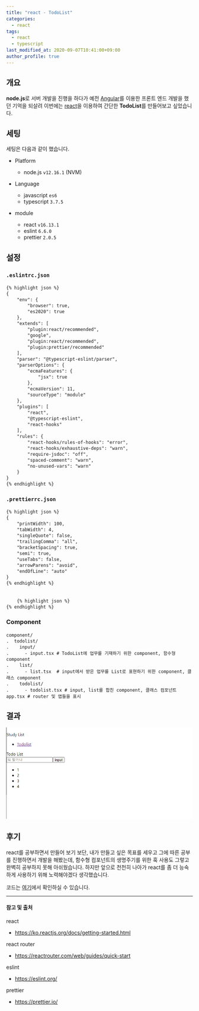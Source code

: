 ```yaml
---
title: "react - TodoList"
categories: 
  - react
tags:
  - react
  - typescript
last_modified_at: 2020-09-07T10:41:00+09:00
author_profile: true
---
```

## 개요

**node.js**로 서버 개발을 진행을 하다가 예전 [Angular](https://angular.io/)를 이용한 프론트 엔드 개발을 했던 기억을 되살려 이번에는 [react](https://ko.reactjs.org/docs/getting-started.html)을 이용하여 간단한 **TodoList**를 만들어보고 싶었습니다.

## 세팅

세팅은 다음과 같이 했습니다.

- Platform
  - node.js `v12.16.1` (NVM)

- Language
  - javascript `es6`
  - typescript `3.7.5`

- module
  - react `v16.13.1`
  - eslint `6.6.0`
  - prettier `2.0.5`

## 설정 

### `.eslintrc.json`

    {% highlight json %}
    {
        "env": {
            "browser": true,
            "es2020": true
        },
        "extends": [
            "plugin:react/recommended",
            "google",
            "plugin:react/recommended",
            "plugin:prettier/recommended"
        ],
        "parser": "@typescript-eslint/parser",
        "parserOptions": {
            "ecmaFeatures": {
                "jsx": true
            },
            "ecmaVersion": 11,
            "sourceType": "module"
        },
        "plugins": [
            "react",
            "@typescript-eslint",
            "react-hooks"
        ],
        "rules": {
            "react-hooks/rules-of-hooks": "error",
            "react-hooks/exhaustive-deps": "warn",
            "require-jsdoc": "off",
            "spaced-comment": "warn",
            "no-unused-vars": "warn"
        }
    }    
    {% endhighlight %}

### `.prettierrc.json`

    {% highlight json %}
    {
        "printWidth": 100,
        "tabWidth": 4,
        "singleQuote": false,
        "trailingComma": "all",
        "bracketSpacing": true,
        "semi": true,
        "useTabs": false,
        "arrowParens": "avoid",
        "endOfLine": "auto"
    }
    {% endhighlight %}


        {% highlight json %}
    {% endhighlight %}    


### Component

    component/
    .  todolist/
    .    input/
    .      - input.tsx # TodoList에 업무를 기재하기 위한 component, 함수형 component
    .    list/
    .      - list.tsx  # input에서 받은 업무를 List로 표현하기 위한 component, 클래스 component
    .    todolist/
    .      - todolist.tsx # input, list를 합친 component, 클래스 컴포넌트
    app.tsx # router 및 앱들을 표시


## 결과

![1](/assets/img/posts/react/TodoList/1.png)

## 후기

react를 공부하면서 만들어 보기 보단, 내가 만들고 싶은 목표를 세우고 그에 따른 공부를 진행하면서 개발을 해봤는데, 함수형 컴포넌트의 생명주기를 위한 훅 사용도 그렇고 완벽히 공부하지 못해 아쉬웠습니다. 하지만 앞으로 천천히 나아가 react를 좀 더 능숙하게 사용하기 위해 노력해야겠다 생각했습니다.

코드는 [여기](https://github.com/zlcjfalsvk/react-study)에서 확인하실 수 있습니다.

---
#### 참고 및 출처

react
- <https://ko.reactjs.org/docs/getting-started.html>

react router
- <https://reactrouter.com/web/guides/quick-start>

eslint
- <https://eslint.org/>

prettier
- <https://prettier.io/>